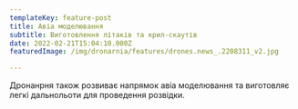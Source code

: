 ```yaml
---
templateKey: feature-post
title: Авіа моделювання
subtitle: Виготовлення літаків та крил-скаутів
date: 2022-02-21T15:04:10.000Z
featuredImage: /img/dronarnia/features/drones.news_.2208311_v2.jpg

---
```


Дронанрня також розвиває напрямок авіа моделювання та виготовляє легкі дальнольоти для проведення розвідки.
